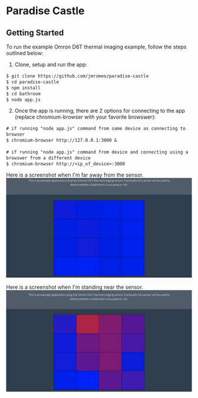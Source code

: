 # Paradise Castle

## Getting Started

To run the example Omron D6T thermal imaging example, follow the steps outlined below:

1. Clone, setup and run the app:

```
$ git clone https://github.com/jmromeo/paradise-castle
$ cd paradise-castle
$ npm install
$ cd bathroom
$ node app.js
```

2. Once the app is running, there are 2 options for connecting to the app (replace chromium-browser with your favorite browswer):

```
# if running "node app.js" command from same device as connecting to browser
$ chromium-browser http://127.0.0.1:3000 &

# if running "node app.js" command from device and connecting using a browswer from a different device
$ chromium-browser http://<ip_of_device>:3000
```

Here is a screenshot when I'm far away from the sensor.
![ScreenShot](documentation/images/noperson.png)

Here is a screenshot when I'm standing near the sensor.
![ScreenShot](documentation/images/person.png)
